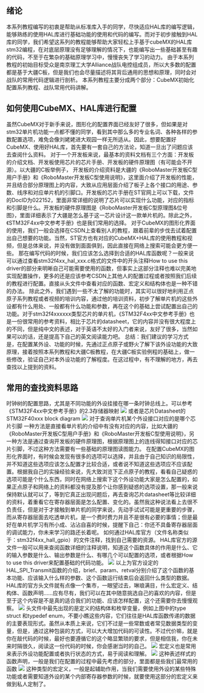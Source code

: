 ## 绪论
本系列教程编写的初衷是帮助从标准库入手的同学，尽快适应HAL库的编写逻辑，能够熟练的使用HAL库进行基础功能的使用和代码的编写。而对于初步接触到HAL库的同学，我们希望这系列的教程能够帮助大家轻松上手基于cubeMX的HAL库stm32编程，在对底层原理没有足够理解的情况下，也能编写出一些基础甚至有趣的代码，不至于在繁杂的基础原理学习中，慢慢丧失了学习的动力。
由于本系列教程的初始目标受众是南京理工大学Alliance战队电控组成员，所以大多数的配置都是基于大疆C板，但是我们也会尽量描述将其背后通用的思想和原理，同时会对战队的常用代码逻辑进行剖析。
本系列教程主要分成两个部分：CubeMX初始化配置系列教程、战队常用代码讲解。

## 如何使用CubeMX、HAL库进行配置
虽然CubeMX对于新手来说，图形化的配置界面已经友好了很多，但如果是对stm32单片机功能一点都不懂的同学，看到其中那么多的专业名词、各种各样的参数配置选项，难免会像刘姥姥进大观园一样无所适从。因此，想要配置好CubeMX、使用好HAL库，首先要有一套自己的方法论，知道一旦出了问题应该去查阅什么资料。
对于一个开发板来说，最基本的资料文档有三个方面：开发板的介绍文档、开发板使用芯片的芯片手册、开发板的硬件原理图（有可能会不开源）。以大疆的C板举例子， 开发板的介绍资料是大疆的《RoboMaster开发板C型用户手册》和《RoboMaster开发板C型使用说明》，这里面介绍了开发板的性能，并且结合部分原理图上的内容，大致从应用层面介绍了板子上各个接口的用途、参数、线序和对应单片机的引脚口。开发板的芯片手册在ST官网上可以下载，文件的DocID为022152，里面非常详细的说明了芯片可以实现什么功能，对应的指标和引脚是什么。开发板的硬件原理图是《RoboMaster开发板C型原理图&位号图》，里面详细表示了大疆是怎么基于这一芯片设计这一款单片机的。除此之外，《STM32F4xx中文参考手册》也是我们常用的选择。
对于CubeMX的图形化界面的使用，我们一般会选择在CSDN上查看别人的教程，跟着前辈的步伐去试着配置出自己想要的功能。当然，ST官方也有对应的CubeMX+HAL库的使用教程和视频，但是总体来说，并没有做到面面俱到，因此直接在网络上搜索可能会更方便一些。
那在编写代码的时候，我们应该怎么选择到合适的HAL库函数呢？一般来说可以通过查看stm32f4xx_hal_xxx.c格式的文件中的开头注释How to use this driver的部分来明晰自己可能需要使用的函数，但事实上这部分注释也难以完美地实现配置操作，更多的还是应该参考CSDN上其他人的配置过程或者按照我们后续的教程进行配置。直接从头文件中查看对应的函数、宏定义和结构体也是一种不错的办法。
除此之外，我们遇到一些不太了解的功能时，其实可以很好地利用正点原子系列教程或者视频的培训内容，通过他的培训资料，初步了解单片机的这些外设都有什么用处、一般都有什么功能和参数，再在这个的基础上尝试配置出自己的功能。对于stm32f4xxxxxx类型芯片的单片机，《STM32F4xx中文参考手册》也是一份很常用的参考资料，相比于芯片的datasheet，它的内容并没有很大程度上的不同，但是纯中文的表述，对于英语不太好的入门者来说，友好了很多，当然如果可以的话，还是提高下自己的英文阅读能力吧。
总结：我们建议的学习方式是，在配置某外设、功能的时候，先通过正点原子或野火了解下该外设功能的大致原理，接着按照本系列教程和大疆C板教程，在大疆C板实验例程的基础上，做一些修改，验证自己对本外设功能的了解程度。在这过程中，有不理解的地方，再去查找以上提到的资料。
## 常用的查找资料思路
时钟树的配置思路，尤其是不同功能的外设挂接在哪一条时钟总线上。可以参考《STM32F4xx中文参考手册》的2.3存储器映射
![](https://carrot-1306907789.cos.ap-nanjing.myqcloud.com/pictures/20221120001543.png)
或者是芯片Datasheet的STM32F40xxx block diagram
![](https://carrot-1306907789.cos.ap-nanjing.myqcloud.com/pictures/20221120005748.png)
对于查询单片机某个外设接口对应的是哪个芯片引脚
一种方法是直接看单片机的介绍中有没有对应的内容，比如大疆的《RoboMaster开发板C型用户手册》和《RoboMaster开发板C型使用说明》，另一种方法是通过查询开发板的硬件原理图，根据原理图上的连线得知接口对应的芯片引脚，不过这种方法需要有一些基础的原理图读图能力。
在配置CubeMX的图形化界面时，有时候会发现有很多的选项可以选择，并且由于自己知识的局限性，并不知道这些选项应该怎么配置才比较合适，或者说不知道这些选项应不应该配置。根据我自己的实操经验来说，先大致浏览下正点原子的教程，看看自己疑惑的选项可能是个什么东西，同时在网络上搜索下这个外设功能大家是怎么配置的，如果正点原子和网络上的资料都没有提及那个让你感到疑惑的选项设置，那一般来说保持默认就可以了，等到它真正出现问题后，再去查询芯片datasheet等比较详细的资料，着重看它在寄存器层面是怎么配置、变化的。虽然我这种说法看上去很不负责任，但是对于才接触到单片机的同学来说，先动手试试可能是更重要的步骤，而从寄存器层面去吃透单片机，是一个费时费力并且不是很有必要的事情；但是最好在单片机学习有所小成、沾沾自喜的时候，提醒下自己：你还不具备寄存器层面的调试能力，你未来学习的路还长着呢。
如何通过HAL库官方（文件名称类似于：stm32f4xx_hall_gpio）的文件注释，找到自己需要的资源。
HAL库官方的源文件一般可以用来查阅函数详细的注释说明，知道这个函数具体的作用是什么、它的输入参数是什么、输出参数是什么、有哪几个可以配置的选项，或者根据How to use this driver来配置基础的代码功能。
![](https://carrot-1306907789.cos.ap-nanjing.myqcloud.com/pictures/20221120013628.png)
以上为官方设定的HAL_SPI_Transmit函数的介绍，brief、param、retval分别介绍了这个函数的基本功能、应该输入什么样的参数、这个函数运行结束后会返回什么类型的数据。
HAL库的官方头文件就有点像一个集市，一眼望过去，琳琅满目，什么宏定义、结构体、函数声明……应有尽有，我们可以在其中随意挑选自己的喜欢的内容，但是至于这个内容是不是真的适合我们的功能、应该怎样配置，这个还需要你去慢慢观察。
![](https://carrot-1306907789.cos.ap-nanjing.myqcloud.com/pictures/20221120014103.png)
头文件中最先出现的是定义的结构体和枚举变量，例如上图中的type struct 和typedef enum，不要小瞧这些内容，它们往往是HAL库函数传递的数据的主要表现形式。虽然从本质上来说，它们不过是一些常数或者常见数据类型的变量，但是，通过这种包装的方式，可以大大增加代码的可读性。不过代价嘛，就是你在敲代码的时候，最好也要遵循它的这个略显繁琐的要求，但是相信我，你在未来时隔很久，阅读这一份代码的时候，你会感谢当时的自己。
![](https://carrot-1306907789.cos.ap-nanjing.myqcloud.com/pictures/20221120121704.png)
宏定义也是常用来表示外设功能配置或者执行状态的方式，易于阅读和理解。
![](https://carrot-1306907789.cos.ap-nanjing.myqcloud.com/pictures/20221120122012.png)
这种表述样式的函数声明，一般是我们在配置的过程中最先考虑的部分，里面都是些我们最常用的函数
![](https://carrot-1306907789.cos.ap-nanjing.myqcloud.com/pictures/20221120122831.png)
这种类型的宏定义，一般是起辅助作用，当我们需要使用外设的某些特殊功能或者需要知道外设的某个内部寄存器参数的时候，就要使用这部分的宏定义来做到私人定制了。

